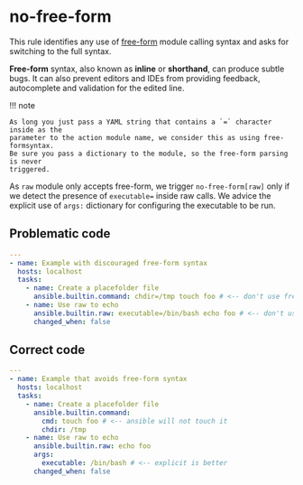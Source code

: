 # no-free-form

This rule identifies any use of
[free-form](https://docs.ansible.com/ansible/2.7/user_guide/playbooks_intro.html#action-shorthand)
module calling syntax and asks for switching to the full syntax.

**Free-form** syntax, also known as **inline** or **shorthand**, can produce
subtle bugs. It can also prevent editors and IDEs from providing feedback,
autocomplete and validation for the edited line.

!!! note

    As long you just pass a YAML string that contains a `=` character inside as the
    parameter to the action module name, we consider this as using free-formsyntax.
    Be sure you pass a dictionary to the module, so the free-form parsing is never
    triggered.

As `raw` module only accepts free-form, we trigger `no-free-form[raw]` only if
we detect the presence of `executable=` inside raw calls. We advice the explicit
use of `args:` dictionary for configuring the executable to be run.

## Problematic code

```yaml
---
- name: Example with discouraged free-form syntax
  hosts: localhost
  tasks:
    - name: Create a placefolder file
      ansible.builtin.command: chdir=/tmp touch foo # <-- don't use free-form
    - name: Use raw to echo
      ansible.builtin.raw: executable=/bin/bash echo foo # <-- don't use executable=
      changed_when: false
```

## Correct code

```yaml
---
- name: Example that avoids free-form syntax
  hosts: localhost
  tasks:
    - name: Create a placefolder file
      ansible.builtin.command:
        cmd: touch foo # <-- ansible will not touch it
        chdir: /tmp
    - name: Use raw to echo
      ansible.builtin.raw: echo foo
      args:
        executable: /bin/bash # <-- explicit is better
      changed_when: false
```

